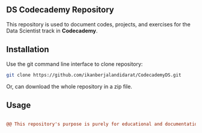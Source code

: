 ## DS Codecademy Repository

This repository is used to document codes, projects, and exercises for the Data Scientist track in **Codecademy**.

## Installation

Use the git command line interface to clone repository:

```bash
git clone https://github.com/ikanberjalandidarat/CodecademyDS.git
```
Or, can download the whole repository in a zip file.

## Usage

```diff

@@ This repository's purpose is purely for educational and documentational purposes @@
```

